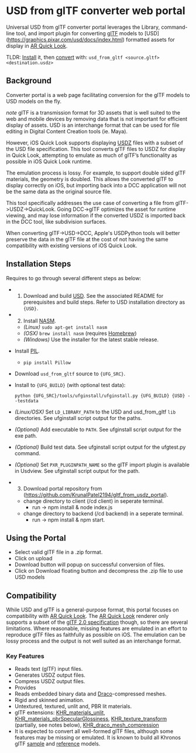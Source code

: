 # USD from glTF converter web portal

Universal USD from glTF converter portal leverages the Library, command-line tool, and import plugin for converting [glTF](https://www.khronos.org/gltf/) models to [USD] (https://graphics.pixar.com/usd/docs/index.html) formatted assets for display in [AR Quick Look](https://developer.apple.com/arkit/gallery).


TLDR: [Install](#installation-steps) it, then [convert](#using-the-command-line-tool) with: `usd_from_gltf <source.gltf> <destination.usdz>`

## Background
Converter portal is a web page facilitating conversion for the glTF models to USD models on the fly.

*note*
glTF is a transmission format for 3D assets that is well suited to the web and mobile devices by removing data that is not important for efficient display of assets. USD is an interchange format that can be used for file editing in Digital Content Creation tools (ie. Maya).

However, iOS Quick Look supports displaying [USDZ](https://graphics.pixar.com/usd/docs/Usdz-File-Format-Specification.html) files with a subset of the USD file specification. This tool converts glTF files to USDZ for display in Quick Look, attempting to emulate as much of glTF’s functionality as possible in iOS Quick Look runtime.

The emulation process is lossy. For example, to support double sided glTF materials, the geometry is doubled. This allows the converted glTF to display correctly on iOS, but importing back into a DCC application will not be the same data as the original source file.

This tool specifically addresses the use case of converting a file from glTF->USDZ->QuickLook.
Going DCC->glTF optimizes the asset for runtime viewing, and may lose information if the converted USDZ is imported back in the DCC tool, like subdivision surfaces.

When converting glTF->USD->DCC, Apple's USDPython tools will better preserve the data in the glTF file at the cost of not having the same compatibility with existing versions of iOS Quick Look.

## Installation Steps

Requires to go through several different steps as below:

*   1) Download and build [USD](https://github.com/PixarAnimationStudios/USD). See the associated README for prerequisites and build steps. Refer to USD installation directory as `{USD}`.
*   2) Install [NASM](https://www.nasm.us).
    *   *(Linux)* `sudo apt-get install nasm`
    *   *(OSX)* `brew install nasm` (requires [Homebrew](https://brew.sh))
    *   *(Windows)* Use the installer for the latest stable release.
*   Install [PIL](https://pillow.readthedocs.io).
    *   `pip install Pillow`
*   Download `usd_from_gltf` source to `{UFG_SRC}`.
*   Install to `{UFG_BUILD}` (with optional test data):

        python {UFG_SRC}/tools/ufginstall/ufginstall.py {UFG_BUILD} {USD} --testdata
*   *(Linux/OSX)* Set `LD_LIBRARY_PATH` to the USD and usd_from_gltf `lib` directories. See ufginstall script output for the paths.
*   *(Optional)* Add executable to `PATH`. See ufginstall script output for the exe path.
*   *(Optional)* Build test data. See ufginstall script output for the ufgtest.py command.
*   *(Optional)* Set `PXR_PLUGINPATH_NAME` so the glTF import plugin is available in Usdview. See ufginstall script output for the path.

*   3)  Download portal repository from (https://github.com/KrunalPatel2194/gltf_from_usdz_portal).
    *   change directory to client (/cd client) in seperate terminal.
        *   run -> npm install & node index.js
    *   change directory to backend (/cd backend) in a seperate terminal.
        * run ->  npm install & npm start.
    
## Using the Portal

*   Select valid glTF file in a .zip format.
*   Click on upload
*   Download button will popup on successful conversion of files.
*   Click on Download floating button and decompress the .zip file to use USD models



## Compatibility

While USD and glTF is a general-purpose format, this portal focuses on compatibility with [AR Quick Look](https://developer.apple.com/arkit/gallery). The [AR Quick Look](https://developer.apple.com/arkit/gallery) renderer only supports a subset of the [glTF 2.0 specification](https://github.com/KhronosGroup/glTF) though, so there are several limitations. Where reasonable, missing features are emulated in an effort to reproduce  glTF files as faithfully as possible on iOS. The emulation can be lossy process and the output is not well suited as an interchange format.

### Key Features
*   Reads text (glTF) input files.
*   Generates USDZ output files.
*   Compress USDZ output files.
*   Provides 
*   Reads embedded binary data and [Draco](https://github.com/google/draco)-compressed meshes.
*   Rigid and skinned animation.
*   Untextured, textured, unlit and, PBR lit materials.
*   glTF extensions: [KHR_materials_unlit](https://github.com/KhronosGroup/glTF/tree/master/extensions/2.0/Khronos/KHR_materials_unlit), [KHR_materials_pbrSpecularGlossiness](https://github.com/KhronosGroup/glTF/tree/master/extensions/2.0/Khronos/KHR_materials_pbrSpecularGlossiness), [KHR_texture_transform](https://github.com/KhronosGroup/glTF/tree/master/extensions/2.0/Khronos/KHR_texture_transform) (partially, see notes below), [KHR_draco_mesh_compression](https://github.com/KhronosGroup/glTF/tree/master/extensions/2.0/Khronos/KHR_draco_mesh_compression)
*   It is expected to convert all well-formed glTF files, although some features may be missing or emulated. It is known to build all Khronos glTF [sample](https://github.com/KhronosGroup/glTF-Sample-Models) and [reference](https://github.com/KhronosGroup/glTF-Asset-Generator) models.

